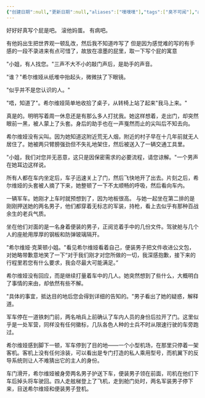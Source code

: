 ```yaml
---
{"创建日期":null,"更新日期":null,"aliases":["噗噗噗"],"tags":["臭不可闻"],"author":"morihiko","dg-publish":true,"permalink":"/02-闳推演/推演-写个屁/","dgPassFrontmatter":true,"noteIcon":"\\！Read Me！\\others\\data\\svg","created":"2024-11-23T18:25:51.336+08:00","updated":"2024-11-27T22:44:42.000+08:00"}
---
```



好好好真写个屁是吧。
滚他妈蛋。
有病吧。

有他妈出生把世界观一顿乱改，然后我不知道咋写了
但是因为感觉难的写的有手感的一段不录进来有点可惜了，故放在凛墨的屁里，取一下写个屁的寓意



"小姐，有人找您。"三声不大不小的敲门声后，是助手的声音。

"谁？"希尔维娅从纸堆中抬起头，微微扶了下眼镜。

"似乎并不是您认识的人。"

"唔，知道了"。希尔维娅简单地收拾了桌子，从转椅上站了起来"我马上来。"

真是的。明明写着周一休息还是有那么多人打扰我。她这样想着，走出门，却突然眼前一黑，被人蒙上了头套。身后的助手也在一声戛然而止的尖叫后不知去向。

希尔维娅没有尖叫。因为她知道这附近荒无人烟，附近的村子早在十几年前就无人居住了。她被两只臂膀强劲但不失礼地架住，然后被送入了一辆交通工具里。

"小姐，我们对您并无恶意，这只是因保密需求的必要流程，请您谅解。"一个男声在她耳边这样说。

所有人都在车内坐定后，车子迅速关上了门，然后飞快地开了出去。片刻之后，希尔维娅的头套被人摘了下来，她整顿了一下不太顺畅的呼吸，然后看向车内。

一辆军车。她刚才上车时就预想到了，因为地板很高。
与她一起坐在第二排的是刚刚押送她的两名男子，他们都穿着无标志的军装，持枪，看上去似乎有那种百战余生的老兵气质。

坐在他们对面的是一名身着便装的男子，正阅览着手中的几份文件。驾驶舱与几个人的座舱用厚厚的钢板和防弹玻璃隔开。

"希尔维娅·克莱顿小姐。"看见希尔维娅看着自己，便装男子把文件收进公文包，对她略带歉意地笑了一下“对于我们刚才对您所做的一切，我深感抱歉，接下来的行程里若您有什么要求，我会尽最大可能满足。”

希尔维娅没有回应，而是继续打量着车中的几人。她突然想到了些什么，大概明白了事情的来由，却依然有些不解。

"具体的事宜，抵达目的地后您会得到详细的告知的。"男子看出了她的疑惑，解释道。

军车停在一道铁刺门前，两名哨兵上前确认了车内人员的身份后拉开了门。这里似乎是一处军营，同样没有任何徽标，几队各色人种的士兵不时从限速行驶的车旁跑过。

希尔维娅感到脚下一顿，军车停到了目的地——一个小型机场，在那里只停着一架客机。客机上没有任何涂装，可以看出是专门打造的私人乘用型号，而机翼下的反导系统则让人不难猜出它的主人的身份。

车门滑开，希尔维娅被身旁两名男子护送下车，便装男子领在前面，司机在他们下车后掉头将车驶回。四人走舷梯登上了飞机，走到舱门处时，两名军装男子停下来，目送希尔维娅和便装男子登机。




